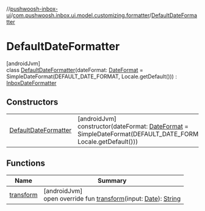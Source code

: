 //[pushwoosh-inbox-ui](../../../index.md)/[com.pushwoosh.inbox.ui.model.customizing.formatter](../index.md)/[DefaultDateFormatter](index.md)

# DefaultDateFormatter

[androidJvm]\
class [DefaultDateFormatter](index.md)(dateFormat: [DateFormat](https://developer.android.com/reference/kotlin/java/text/DateFormat.html) = SimpleDateFormat(DEFAULT_DATE_FORMAT, Locale.getDefault())) : [InboxDateFormatter](../-inbox-date-formatter/index.md)

## Constructors

| | |
|---|---|
| [DefaultDateFormatter](-default-date-formatter.md) | [androidJvm]<br>constructor(dateFormat: [DateFormat](https://developer.android.com/reference/kotlin/java/text/DateFormat.html) = SimpleDateFormat(DEFAULT_DATE_FORMAT, Locale.getDefault())) |

## Functions

| Name | Summary |
|---|---|
| [transform](transform.md) | [androidJvm]<br>open override fun [transform](transform.md)(input: [Date](https://developer.android.com/reference/kotlin/java/util/Date.html)): [String](https://kotlinlang.org/api/latest/jvm/stdlib/kotlin-stdlib/kotlin/-string/index.html) |
